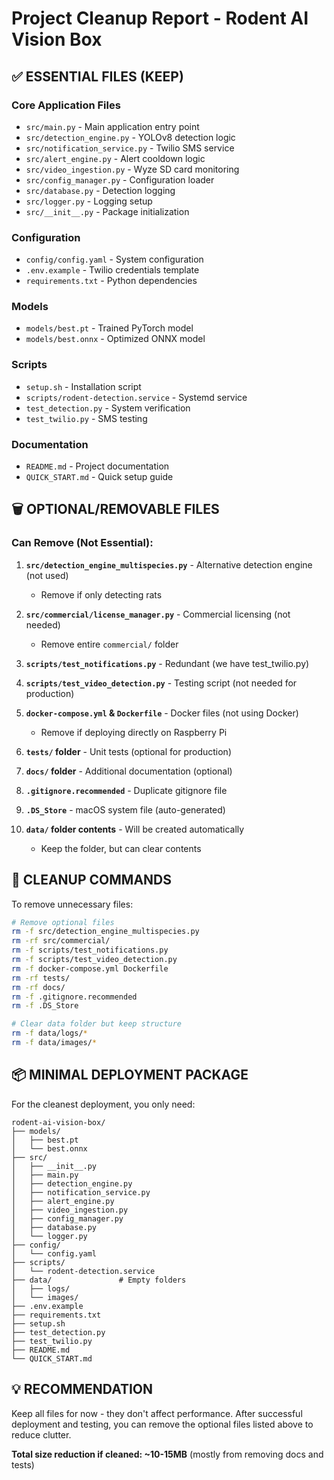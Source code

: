 # Project Cleanup Report - Rodent AI Vision Box

## ✅ **ESSENTIAL FILES (KEEP)**

### Core Application Files
- `src/main.py` - Main application entry point
- `src/detection_engine.py` - YOLOv8 detection logic
- `src/notification_service.py` - Twilio SMS service
- `src/alert_engine.py` - Alert cooldown logic
- `src/video_ingestion.py` - Wyze SD card monitoring
- `src/config_manager.py` - Configuration loader
- `src/database.py` - Detection logging
- `src/logger.py` - Logging setup
- `src/__init__.py` - Package initialization

### Configuration
- `config/config.yaml` - System configuration
- `.env.example` - Twilio credentials template
- `requirements.txt` - Python dependencies

### Models
- `models/best.pt` - Trained PyTorch model
- `models/best.onnx` - Optimized ONNX model

### Scripts
- `setup.sh` - Installation script
- `scripts/rodent-detection.service` - Systemd service
- `test_detection.py` - System verification
- `test_twilio.py` - SMS testing

### Documentation
- `README.md` - Project documentation
- `QUICK_START.md` - Quick setup guide

## 🗑️ **OPTIONAL/REMOVABLE FILES**

### Can Remove (Not Essential):
1. **`src/detection_engine_multispecies.py`** - Alternative detection engine (not used)
   - Remove if only detecting rats

2. **`src/commercial/license_manager.py`** - Commercial licensing (not needed)
   - Remove entire `commercial/` folder

3. **`scripts/test_notifications.py`** - Redundant (we have test_twilio.py)
   
4. **`scripts/test_video_detection.py`** - Testing script (not needed for production)

5. **`docker-compose.yml` & `Dockerfile`** - Docker files (not using Docker)
   - Remove if deploying directly on Raspberry Pi

6. **`tests/` folder** - Unit tests (optional for production)

7. **`docs/` folder** - Additional documentation (optional)

8. **`.gitignore.recommended`** - Duplicate gitignore file

9. **`.DS_Store`** - macOS system file (auto-generated)

10. **`data/` folder contents** - Will be created automatically
    - Keep the folder, but can clear contents

## 📝 **CLEANUP COMMANDS**

To remove unnecessary files:

```bash
# Remove optional files
rm -f src/detection_engine_multispecies.py
rm -rf src/commercial/
rm -f scripts/test_notifications.py
rm -f scripts/test_video_detection.py
rm -f docker-compose.yml Dockerfile
rm -rf tests/
rm -rf docs/
rm -f .gitignore.recommended
rm -f .DS_Store

# Clear data folder but keep structure
rm -f data/logs/*
rm -f data/images/*
```

## 📦 **MINIMAL DEPLOYMENT PACKAGE**

For the cleanest deployment, you only need:

```
rodent-ai-vision-box/
├── models/
│   ├── best.pt
│   └── best.onnx
├── src/
│   ├── __init__.py
│   ├── main.py
│   ├── detection_engine.py
│   ├── notification_service.py
│   ├── alert_engine.py
│   ├── video_ingestion.py
│   ├── config_manager.py
│   ├── database.py
│   └── logger.py
├── config/
│   └── config.yaml
├── scripts/
│   └── rodent-detection.service
├── data/               # Empty folders
│   ├── logs/
│   └── images/
├── .env.example
├── requirements.txt
├── setup.sh
├── test_detection.py
├── test_twilio.py
├── README.md
└── QUICK_START.md
```

## 💡 **RECOMMENDATION**

Keep all files for now - they don't affect performance. After successful deployment and testing, you can remove the optional files listed above to reduce clutter.

**Total size reduction if cleaned: ~10-15MB** (mostly from removing docs and tests)